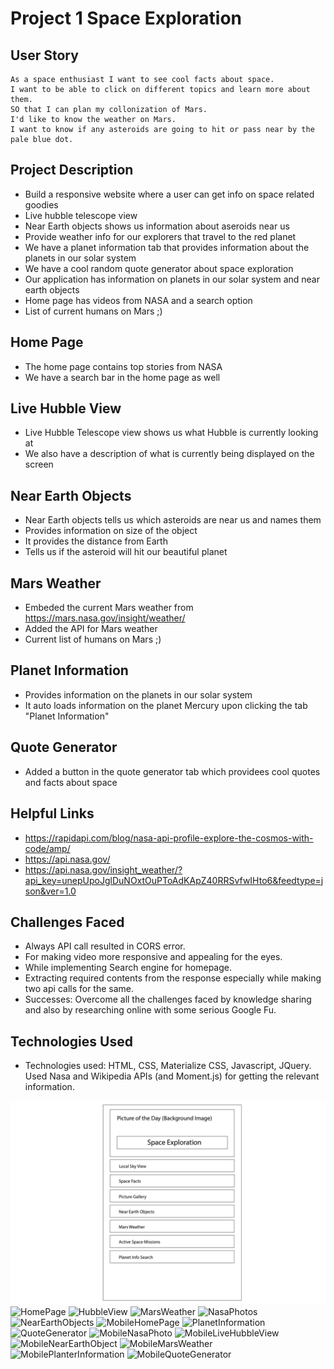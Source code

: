 # Project 1 Space Exploration

## User Story
```
As a space enthusiast I want to see cool facts about space.
I want to be able to click on different topics and learn more about them.
SO that I can plan my collonization of Mars.
I'd like to know the weather on Mars.
I want to know if any asteroids are going to hit or pass near by the pale blue dot.
```

## Project Description
* Build a responsive website where a user can get info on space related goodies
* Live hubble telescope view
* Near Earth objects shows us information about aseroids near us
* Provide weather info for our explorers that travel to the red planet
* We have a planet information tab that provides information about the planets in our solar system
* We have a cool random quote generator about space exploration
* Our application has information on planets in our solar system and near earth objects
* Home page has videos from NASA and a search option
* List of current humans on Mars ;)

## Home Page

* The home page contains top stories from NASA
* We have a search bar in the home page as well

## Live Hubble View

* Live Hubble Telescope view shows us what Hubble is currently looking at
* We also have a description of what is currently being displayed on the screen

## Near Earth Objects

* Near Earth objects tells us which asteroids are near us and names them
* Provides information on size of the object
* It provides the distance from Earth
* Tells us if the asteroid will hit our beautiful planet

## Mars Weather

* Embeded the current Mars weather from https://mars.nasa.gov/insight/weather/
* Added the API for Mars weather
* Current list of humans on Mars ;)

## Planet Information

* Provides information on the planets in our solar system
* It auto loads information on the planet Mercury upon clicking the tab "Planet Information"

## Quote Generator

* Added a button in the quote generator tab which providees cool quotes and facts about space

## Helpful Links
* https://rapidapi.com/blog/nasa-api-profile-explore-the-cosmos-with-code/amp/
* https://api.nasa.gov/
* https://api.nasa.gov/insight_weather/?api_key=unepUpoJglDuNOxtOuPToAdKApZ40RRSvfwIHto6&feedtype=json&ver=1.0

## Challenges Faced

* Always API call resulted in CORS error. 
* For making video more responsive and appealing for the eyes.
* While implementing Search engine for homepage.
* Extracting required contents from the response especially while making two api calls for the same.
* Successes: Overcome all the challenges faced by knowledge sharing and also by researching online with some serious Google Fu.


## Technologies Used
* Technologies used: HTML, CSS, Materialize CSS, Javascript, JQuery. Used Nasa and Wikipedia APIs (and Moment.js) for getting the relevant information.

![Frame](Frame.jpg)
![HomePage](HomePage.jpg)
![HubbleView](LiveHubbleView.jpg)
![MarsWeather](MarsWeather.jpg)
![NasaPhotos](NasaPhotos.jpg)
![NearEarthObjects](NearEarthObjects.png)
![MobileHomePage](MobileHomePage.jpg)
![PlanetInformation](PlanterInformation.png)
![QuoteGenerator](QuoteGenerator.png)
![MobileNasaPhoto](MobileNasaPhoto.png)
![MobileLiveHubbleView](MobileLiveHubbleView.png)
![MobileNearEarthObject](MobileNearEarthObject.png)
![MobileMarsWeather](MobileMarsWeather.png)
![MobilePlanterInformation](MobilePlanterInformation.png)
![MobileQuoteGenerator](MobileQuoteGenerator.png)